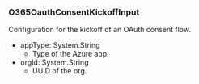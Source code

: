 ### O365OauthConsentKickoffInput
Configuration for the kickoff of an OAuth consent flow.

- appType: System.String
  - Type of the Azure app.
- orgId: System.String
  - UUID of the org.
